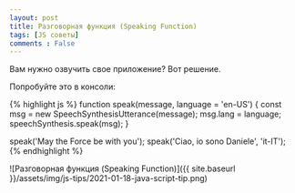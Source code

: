 ```yaml
---
layout: post
title: Разговорная функция (Speaking Function)
tags: [JS советы]
comments : False
---
```


Вам нужно озвучить свое приложение? Вот решение.

Попробуйте это в консоли:

{% highlight js %}
function speak(message, language = 'en-US') {
    const msg = new SpeechSynthesisUtterance(message);
    msg.lang = language;
    speechSynthesis.speak(msg);
}

speak('May the Force be with you');
speak('Ciao, io sono Daniele', 'it-IT');
{% endhighlight %}

![Разговорная функция (Speaking Function)]({{ site.baseurl }}/assets/img/js-tips/2021-01-18-java-script-tip.png)

